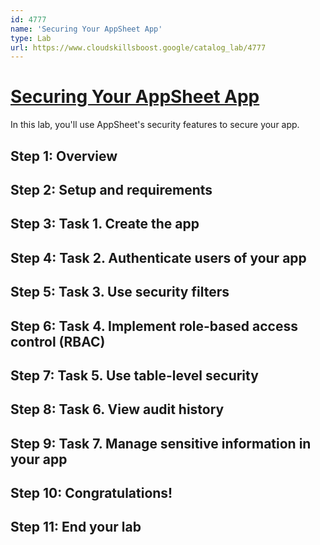 ```yaml
---
id: 4777
name: 'Securing Your AppSheet App'
type: Lab
url: https://www.cloudskillsboost.google/catalog_lab/4777
---
```


# [Securing Your AppSheet App](https://www.cloudskillsboost.google/catalog_lab/4777)

In this lab, you'll use AppSheet's security features to secure your app.

## Step 1: Overview

## Step 2: Setup and requirements

## Step 3: Task 1. Create the app

## Step 4: Task 2. Authenticate users of your app

## Step 5: Task 3. Use security filters

## Step 6: Task 4. Implement role-based access control (RBAC)

## Step 7: Task 5. Use table-level security

## Step 8: Task 6. View audit history

## Step 9: Task 7. Manage sensitive information in your app

## Step 10: Congratulations!

## Step 11: End your lab
